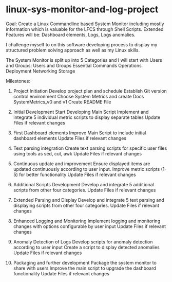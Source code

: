 # linux-sys-monitor-and-log-project

Goal:
Create a Linux Commandline based System Monitor including mostly information which is valuable for the LFCS through Shell Scripts.
Extended Features will be: Dashboard elements, Logs, Logs anomalies.

I challenge myself to on this software developing process to display my structured problem solving approach as well as my Linux skills. 

The System Monitor is split up into 5 Categories and I will start with Users and Groups:
Users and Groups
Essential Commands
Operations Deployment
Networking
Storage

Milestones:
1) Project Initiation
Develop project plan and schedule
Establish Git version control environment
Choose System Metrics and create Docs SystemMetrics_v0 and v1
Create README File

2) Initial Development 
Start Developing Main Script
Implement and integrate 5 individual metric scripts to display separate tables 
Update Files if relevant changes

3) First Dashboard elements
Improve Main Script to include initial dashboard elements
Update Files if relevant changes

4) Text parsing integration
Create text parsing scripts for specific user files using tools as sed, cut, awk
Update Files if relevant changes

5) Continuous update and improvement
Ensure displayed items are updated continuously according to user input. 
Improve metric scripts (1-5) for better functionality
Update Files if relevant changes

6) Additional Scripts Development
Develop and integrate 5 additional scripts from other four categories. 
Update Files if relevant changes

7) Extended Parsing and Display
Develop and integrate 5 text parsing and displaying scripts from other four categories. 
Update Files if relevant changes

8) Enhanced Logging and Monitoring 
Implement logging and monitoring changes with options configurable by user input
Update Files if relevant changes

9) Anomaly Detection of Logs
Develop scripts for anomaly detection according to user input
Create a script to display detected anomalies 
Update Files if relevant changes

10) Packaging and further development
Package the system monitor to share with users 
Improve the main script to upgrade the dashboard functionality 
Update Files if relevant changes
